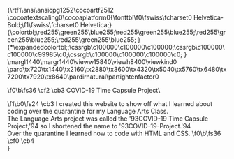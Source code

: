 {\rtf1\ansi\ansicpg1252\cocoartf2512
\cocoatextscaling0\cocoaplatform0{\fonttbl\f0\fswiss\fcharset0 Helvetica-Bold;\f1\fswiss\fcharset0 Helvetica;}
{\colortbl;\red255\green255\blue255;\red255\green255\blue255;\red255\green255\blue255;\red255\green255\blue255;
}
{\*\expandedcolortbl;;\cssrgb\c100000\c100000\c100000;\cssrgb\c100000\c100000\c99985\c0;\cssrgb\c100000\c100000\c100000\c0;
}
\margl1440\margr1440\vieww15840\viewh8400\viewkind0
\pard\tx720\tx1440\tx2160\tx2880\tx3600\tx4320\tx5040\tx5760\tx6480\tx7200\tx7920\tx8640\pardirnatural\partightenfactor0

\f0\b\fs36 \cf2 \cb3 COVID-19 Time Capsule Project\

\f1\b0\fs24 \cb3 I created this website to show off what I learned about coding over the quarantine for my Language Arts Class.\
The Language Arts project was called the \'93COVID-19 Time Capsule Project,\'94 so I shortened the name to \'93COVID-19-Project.\'94\
Over the quarantine I learned how to code with HTML and CSS.
\f0\b\fs36 \cf0 \cb4 \
}
